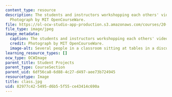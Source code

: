 ```yaml
---
content_type: resource
description: The students and instructors workshopping each others' video projects.
  Photograph by MIT OpenCourseWare.
file: https://ol-ocw-studio-app-production.s3.amazonaws.com/courses/20-219-becoming-the-next-bill-nye-writing-and-hosting-the-educational-show-january-iap-2015/82977c425495d6b55f55ce43414c690a_class.jpg
file_type: image/jpeg
image_metadata:
  caption: The students and instructors workshopping each others' video projects.
  credit: Photograph by MIT OpenCourseWare.
  image-alt: Several people in a classroom sitting at tables in a discussion.
learning_resource_types: []
ocw_type: OCWImage
parent_title: Student Projects
parent_type: CourseSection
parent_uid: 6df56ca8-6d88-4c27-d497-aee73b724945
resourcetype: Image
title: class.jpg
uid: 82977c42-5495-d6b5-5f55-ce43414c690a
---
```

